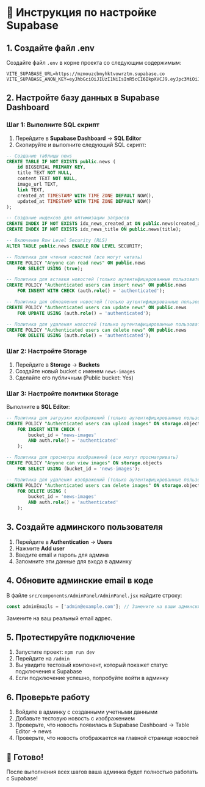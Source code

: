 # 🚀 Инструкция по настройке Supabase

## 1. Создайте файл .env

Создайте файл `.env` в корне проекта со следующим содержимым:

```env
VITE_SUPABASE_URL=https://mzmouzcbmyhktvowrztm.supabase.co
VITE_SUPABASE_ANON_KEY=eyJhbGciOiJIUzI1NiIsInR5cCI6IkpXVCJ9.eyJpc3MiOiJzdXBhYmFzZSIsInJlZiI6Im16bW91emNibXloa3R2b3dyenRtIiwicm9sZSI6ImFub24iLCJpYXQiOjE3MzQ5NzQ4MDAsImV4cCI6MjA1MDU1MDgwMH0.Ej8Ej8Ej8Ej8Ej8Ej8Ej8Ej8Ej8Ej8Ej8Ej8Ej8Ej8
```

## 2. Настройте базу данных в Supabase Dashboard

### Шаг 1: Выполните SQL скрипт

1. Перейдите в **Supabase Dashboard** → **SQL Editor**
2. Скопируйте и выполните следующий SQL скрипт:

```sql
-- Создание таблицы news
CREATE TABLE IF NOT EXISTS public.news (
    id BIGSERIAL PRIMARY KEY,
    title TEXT NOT NULL,
    content TEXT NOT NULL,
    image_url TEXT,
    link TEXT,
    created_at TIMESTAMP WITH TIME ZONE DEFAULT NOW(),
    updated_at TIMESTAMP WITH TIME ZONE DEFAULT NOW()
);

-- Создание индексов для оптимизации запросов
CREATE INDEX IF NOT EXISTS idx_news_created_at ON public.news(created_at DESC);
CREATE INDEX IF NOT EXISTS idx_news_title ON public.news(title);

-- Включение Row Level Security (RLS)
ALTER TABLE public.news ENABLE ROW LEVEL SECURITY;

-- Политика для чтения новостей (все могут читать)
CREATE POLICY "Anyone can read news" ON public.news
    FOR SELECT USING (true);

-- Политика для вставки новостей (только аутентифицированные пользователи)
CREATE POLICY "Authenticated users can insert news" ON public.news
    FOR INSERT WITH CHECK (auth.role() = 'authenticated');

-- Политика для обновления новостей (только аутентифицированные пользователи)
CREATE POLICY "Authenticated users can update news" ON public.news
    FOR UPDATE USING (auth.role() = 'authenticated');

-- Политика для удаления новостей (только аутентифицированные пользователи)
CREATE POLICY "Authenticated users can delete news" ON public.news
    FOR DELETE USING (auth.role() = 'authenticated');
```

### Шаг 2: Настройте Storage

1. Перейдите в **Storage** → **Buckets**
2. Создайте новый bucket с именем `news-images`
3. Сделайте его публичным (Public bucket: Yes)

### Шаг 3: Настройте политики Storage

Выполните в **SQL Editor**:

```sql
-- Политика для загрузки изображений (только аутентифицированные пользователи)
CREATE POLICY "Authenticated users can upload images" ON storage.objects
    FOR INSERT WITH CHECK (
        bucket_id = 'news-images' 
        AND auth.role() = 'authenticated'
    );

-- Политика для просмотра изображений (все могут просматривать)
CREATE POLICY "Anyone can view images" ON storage.objects
    FOR SELECT USING (bucket_id = 'news-images');

-- Политика для удаления изображений (только аутентифицированные пользователи)
CREATE POLICY "Authenticated users can delete images" ON storage.objects
    FOR DELETE USING (
        bucket_id = 'news-images' 
        AND auth.role() = 'authenticated'
    );
```

## 3. Создайте админского пользователя

1. Перейдите в **Authentication** → **Users**
2. Нажмите **Add user**
3. Введите email и пароль для админа
4. Запомните эти данные для входа в админку

## 4. Обновите админские email в коде

В файле `src/components/AdminPanel/AdminPanel.jsx` найдите строку:

```javascript
const adminEmails = ['admin@example.com']; // Замените на ваши админские email
```

Замените на ваш реальный email адрес.

## 5. Протестируйте подключение

1. Запустите проект: `npm run dev`
2. Перейдите на `/admin`
3. Вы увидите тестовый компонент, который покажет статус подключения к Supabase
4. Если подключение успешно, попробуйте войти в админку

## 6. Проверьте работу

1. Войдите в админку с созданными учетными данными
2. Добавьте тестовую новость с изображением
3. Проверьте, что новость появилась в Supabase Dashboard → Table Editor → news
4. Проверьте, что новость отображается на главной странице новостей

## 🎉 Готово!

После выполнения всех шагов ваша админка будет полностью работать с Supabase!
